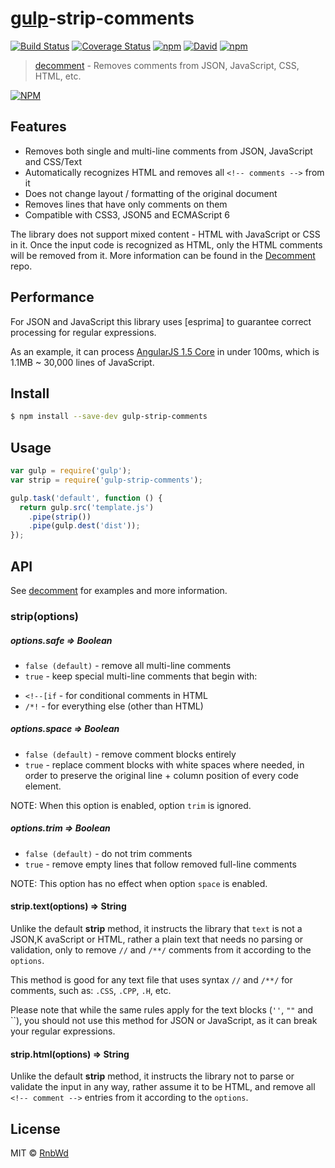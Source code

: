 # [gulp](http://gulpjs.com)-strip-comments

[![Build Status](https://img.shields.io/travis/RnbWd/gulp-strip-comments.svg?style=flat-square)](https://travis-ci.org/RnbWd/gulp-strip-comments)
[![Coverage Status](https://coveralls.io/repos/RnbWd/gulp-strip-comments/badge.svg?branch=master&service=github)](https://coveralls.io/github/RnbWd/gulp-strip-comments?branch=master)
[![npm](https://img.shields.io/npm/v/gulp-strip-comments.svg?style=flat-square)](https://www.npmjs.com/package/gulp-strip-comments)
[![David](https://david-dm.org/rnbwd/gulp-strip-comments.svg)](https://david-dm.org/rnbwd/gulp-strip-comments)
[![npm](https://img.shields.io/npm/dt/gulp-strip-comments.svg?style=flat-square)](https://www.npmjs.com/package/gulp-strip-comments)


> [decomment](https://github.com/vitaly-t/decomment/) - Removes comments from JSON, JavaScript, CSS, HTML, etc.

[![NPM](https://nodei.co/npm-dl/gulp-strip-comments.png)](https://nodei.co/npm/gulp-strip-comments/)

## Features

* Removes both single and multi-line comments from JSON, JavaScript and CSS/Text
* Automatically recognizes HTML and removes all `<!-- comments -->` from it
* Does not change layout / formatting of the original document
* Removes lines that have only comments on them
* Compatible with CSS3, JSON5 and ECMAScript 6

The library does not support mixed content - HTML with JavaScript or CSS in it.
Once the input code is recognized as HTML, only the HTML comments will be removed from it. More information can be found in the [Decomment](https://github.com/vitaly-t/decomment) repo.

## Performance

For JSON and JavaScript this library uses [esprima] to guarantee correct processing for regular expressions.

As an example, it can process [AngularJS 1.5 Core](https://code.angularjs.org/1.5.0-rc.0/angular.js)
in under 100ms, which is 1.1MB ~ 30,000 lines of JavaScript.

## Install

```sh
$ npm install --save-dev gulp-strip-comments
```

## Usage

```js
var gulp = require('gulp');
var strip = require('gulp-strip-comments');

gulp.task('default', function () {
  return gulp.src('template.js')
    .pipe(strip())
    .pipe(gulp.dest('dist'));
});
```

## API

See [decomment](https://github.com/vitaly-t/decomment#api) for examples and more information.

### strip(options)

##### options.safe ⇒ Boolean

* `false (default)` - remove all multi-line comments
* `true` - keep special multi-line comments that begin with:
 - `<!--[if` - for conditional comments in HTML
 - `/*!` - for everything else (other than HTML)

##### options.space ⇒ Boolean

* `false (default)` - remove comment blocks entirely
* `true` - replace comment blocks with white spaces where needed, in order to preserve the original line + column position of every code element.

NOTE: When this option is enabled, option `trim` is ignored.

##### options.trim ⇒ Boolean

* `false (default)` - do not trim comments
* `true` - remove empty lines that follow removed full-line comments

NOTE: This option has no effect when option `space` is enabled.

#### strip.text(options) ⇒ String

Unlike the default **strip** method, it instructs the library that `text` is not a JSON,K avaScript or HTML, rather a plain text that needs no parsing or validation, only to remove `//` and `/**/` comments from it according to the `options`.

This method is good for any text file that uses syntax `//` and `/**/` for comments, such as: `.CSS`, `.CPP`, `.H`, etc.

Please note that while the same rules apply for the text blocks (`''`, `""` and \`\`), you should not use this method for JSON or JavaScript, as it can break your regular expressions.

#### strip.html(options) ⇒ String

Unlike the default **strip** method, it instructs the library not to parse
or validate the input in any way, rather assume it to be HTML, and remove all
`<!-- comment -->` entries from it according to the `options`.


## License

MIT © [RnbWd](https://github.com/RnbWd)
